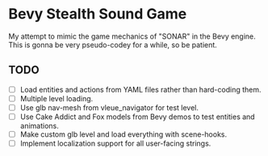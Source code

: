 # Bevy Stealth Sound Game

My attempt to mimic the game mechanics of "SONAR" in the Bevy engine. This is gonna be very pseudo-codey for a while, so be patient.

## TODO

- [ ] Load entities and actions from YAML files rather than hard-coding them.
- [ ] Multiple level loading.
- [ ] Use glb nav-mesh from vleue_navigator for test level.
- [ ] Use Cake Addict and Fox models from Bevy demos to test entities and animations.
- [ ] Make custom glb level and load everything with scene-hooks.
- [ ] Implement localization support for all user-facing strings.
